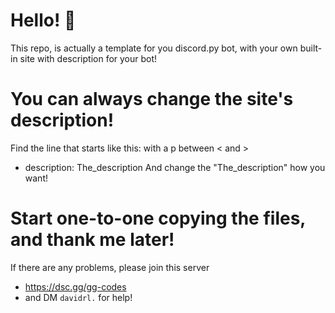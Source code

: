 # Hello! 👋
This repo, is actually a template for you discord.py bot, with your own built-in site with description for your bot! 
# You can always change the site's description! 
Find the line that starts like this:
 with a p between < and > 
- description: The_description
And change the "The_description" how you want! 
# Start one-to-one copying the files, and thank me later! 
If there are any problems, please join this server
- https://dsc.gg/gg-codes
- and DM `davidrl.` for help! 
